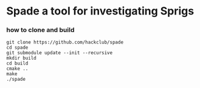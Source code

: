 # Spade a tool for investigating Sprigs

### how to clone and build

```
git clone https://github.com/hackclub/spade
cd spade
git submodule update --init --recursive
mkdir build
cd build
cmake ..
make
./spade
```